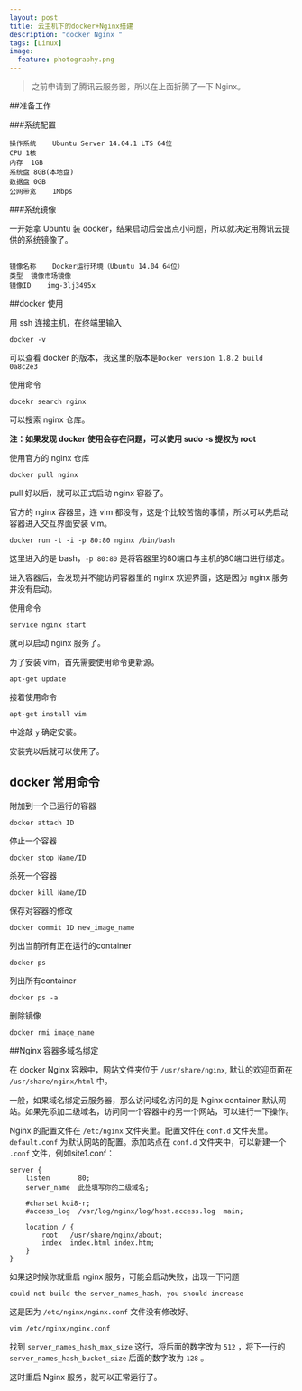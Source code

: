 ```yaml
---
layout: post
title: 云主机下的docker+Nginx搭建
description: "docker Nginx "
tags: [Linux]
image:
  feature: photography.png
---
```



> 之前申请到了腾讯云服务器，所以在上面折腾了一下 Nginx。

##准备工作

###系统配置

```
操作系统	Ubuntu Server 14.04.1 LTS 64位
CPU	1核
内存	1GB
系统盘	8GB(本地盘)
数据盘	0GB
公网带宽	1Mbps
```

###系统镜像

一开始拿 Ubuntu 装 docker，结果启动后会出点小问题，所以就决定用腾讯云提供的系统镜像了。

```

镜像名称	Docker运行环境（Ubuntu 14.04 64位）
类型	镜像市场镜像
镜像ID	img-3lj3495x
```

##docker 使用

用 ssh 连接主机，在终端里输入

```
docker -v
```
可以查看 docker 的版本，我这里的版本是`Docker version 1.8.2 build 0a8c2e3`

使用命令

```
docekr search nginx
```

可以搜索 nginx 仓库。

**注：如果发现 docker 使用会存在问题，可以使用 sudo -s 提权为 root**

使用官方的 nginx 仓库

```
docker pull nginx
```

pull 好以后，就可以正式启动 nginx 容器了。

官方的 nginx 容器里，连 vim 都没有，这是个比较苦恼的事情，所以可以先启动容器进入交互界面安装 vim。

```
docker run -t -i -p 80:80 nginx /bin/bash
```
这里进入的是 bash，`-p 80:80` 是将容器里的80端口与主机的80端口进行绑定。

进入容器后，会发现并不能访问容器里的 nginx 欢迎界面，这是因为 nginx 服务并没有启动。

使用命令

```
service nginx start
```

就可以启动 nginx 服务了。

为了安装 vim，首先需要使用命令更新源。

```
apt-get update
```

接着使用命令

```
apt-get install vim
```
中途敲 `y` 确定安装。

安装完以后就可以使用了。

## docker 常用命令

附加到一个已运行的容器

```
docker attach ID
```

停止一个容器
```
docker stop Name/ID
```

杀死一个容器
```
docker kill Name/ID
```
保存对容器的修改
```
docker commit ID new_image_name
```
列出当前所有正在运行的container
```
docker ps
```

列出所有container
```
docker ps -a
```

删除镜像
```
docker rmi image_name  
```

##Nginx 容器多域名绑定

在 docker Nginx 容器中，网站文件夹位于 `/usr/share/nginx`, 默认的欢迎页面在 `/usr/share/nginx/html` 中。

一般，如果域名绑定云服务器，那么访问域名访问的是 Nginx container 默认网站。如果先添加二级域名，访问同一个容器中的另一个网站，可以进行一下操作。

Nginx 的配置文件在 `/etc/nginx` 文件夹里。配置文件在 `conf.d` 文件夹里。`default.conf` 为默认网站的配置。添加站点在 `conf.d` 文件夹中，可以新建一个 `.conf` 文件，例如site1.conf：

```
server {
    listen       80;
    server_name  此处填写你的二级域名;

    #charset koi8-r;
    #access_log  /var/log/nginx/log/host.access.log  main;

    location / {
        root   /usr/share/nginx/about;
        index  index.html index.htm;
    }
}

```

如果这时候你就重启 nginx 服务，可能会启动失败，出现一下问题

```
could not build the server_names_hash, you should increase 
```

这是因为 `/etc/nginx/nginx.conf` 文件没有修改好。

```
vim /etc/nginx/nginx.conf
```
找到 `server_names_hash_max_size` 这行，将后面的数字改为 `512` ，将下一行的 `server_names_hash_bucket_size` 后面的数字改为 `128` 。

这时重启 Nginx 服务，就可以正常运行了。